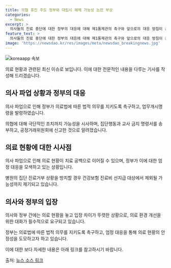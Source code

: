 ```yaml
---
title: 의협 휴진 주도 정부와 대립시 해체 가능성 논란 부상
categories:
  - News
excerpt: >
  의사들의 진료 중단에 대한 정부의 대응에 대해 제1통제관의 촉구와 앞으로의 대응 방침이 공개되었습니다. 의협에 대한 엄정한 대응과 병원에 대한 제재까지 검토 중이며, 의료법에 따른 법적 의무를 지키지 않을 경우 의사 면허 정지 등의 엄정한 조치가 취해질 예정이라고 밝혀졌습니다. (150자)
feature_text: >
  의사들의 진료 중단에 대한 정부의 대응에 대해 제1통제관의 촉구와 앞으로의 대응 방침이 공개되었습니다. 의협에 대한 엄정한 대응과 병원에 대한 제재까지 검토 중이며, 의료법에 따른 법적 의무를 지키지 않을 경우 의사 면허 정지 등의 엄정한 조치가 취해질 예정이라고 밝혀졌습니다. (150자)
image: 'https://newsdao.kr/res/images/meta/newsdao_breakingnews.jpg'
---
```


<p><img src="https://newsdao.kr/res/images/meta/newsdao_breakingnews.jpg" alt="koreaapp 속보" /></p>

<p>의료 현황과 관련된 최신 이슈로 보입니다. 이에 대한 전문적인 내용을 다루는 기사를 작성해 드리겠습니다. </p>

<h2 data-ke-size="size26">의사 파업 상황과 정부의 대응</h2>

<p data-ke-size="size16">의사 파업으로 인해 정부가 의료법에 따른 법적 의무를 지키도록 촉구하고, 업무개시명령을 발령하였습니다. </p>

<p data-ke-size="size16">의협에 대해 극단적인 조치까지 가능성을 시사하며, 집단행동과 교사 금지 명령서를 송부하고, 공정거래위원회에 신고한 것으로 알려졌습니다.</p>

<h2 data-ke-size="size26">의료 현황에 대한 시사점</h2>

<p data-ke-size="size16">의사 파업으로 인해 의료 현황이 치료 공백으로 이어질 수 있으며, 정부가 이에 대한 엄정 대응을 모색하고 있는 상황입니다.</p>

<p data-ke-size="size16">병원의 집단 진료거부 상황을 방치할 경우 건강보험 진료비 선지급 대상에서 제외될 가능성까지 제기되고 있습니다.</p>

<h2 data-ke-size="size26">의사와 정부의 입장</h2>

<p data-ke-size="size16">의사와 정부 간에는 의료 현황을 놓고 입장 차이가 뚜렷한 상황으로, 의료 환경 개선을 위한 대화가 필수적으로 요구되고 있습니다.</p>

<p data-ke-size="size16">정부는 의료법에 따른 법적 의무를 지키도록 촉구하고, 엄정 대응을 통해 의료 현황의 안정성을 도모하고자 하고 있습니다.</p>

<p>이에 대한 보다 자세한 내용은 아래 링크를 참고하시기 바랍니다.</p>

<p>출처: <a href="링크">뉴스 소스 링크</a></p>

